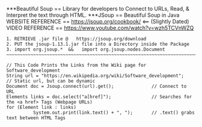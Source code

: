 ***Beautiful Soup == Library for developers to Connect to URLs, Read, & Interpret the text through HTML.
***JSoup == Beautiful Soup in Java
WEBSITE REFERENCE == https://jsoup.org/cookbook/     <== (Slightly Dated) 
VIDEO REFERENCE == https://www.youtube.com/watch?v=wzh5TCVnWZQ
~~~~~~~~~~~~~~~~~~~~~~~~~~~~WEB SCRAPING STEPS~~~~~~~~~~~~~~~~~~~~~~~~~~~~~~~~~~~~~~~~~~~~~~~~~~~~~~~~~~~~~~~~~~~~~~~~~~~~~~~~~~~~~~~~~~~~~~~~~~~~~~~
1. RETRIEVE .jar file @   https://jsoup.org/download
2. PUT the jsoup-1.13.1.jar file into a Directory inside the Package 
3. import org.jsoup.*  &&   import org.jsoup.nodes.Document          ~~~~~~~~~~~~~~~~~~~~~~~~~~~~~~~~~~~~~~~~~~~~~~~~~~~~~~~~~~~~~~~~~~~~~~~~~~~~~~~
                                                                          // This Code Prints the Links from the Wiki page for Software_development
String url = "https://en.wikipedia.org/wiki/Software_development";        // Static url, but can be dynamic
Document doc = Jsoup.connect(url).get();              // Connect to URL
Elements links = doc.select("a[href]");               // Searches for the <a href> Tags (Webpage URLs)      
for (Element link : links) 
          System.out.print(link.text() + ", ");       // .text() grabs text between HTML Tags
